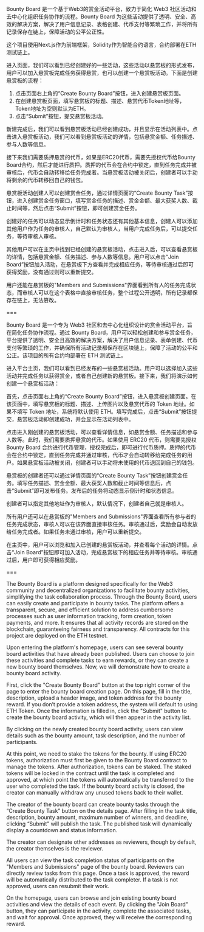 Bounty Board 是一个基于Web3的赏金活动平台，致力于简化 Web3 社区活动和去中心化组织任务协作的流程。Bounty Board 为这些活动提供了透明、安全、高效的解决方案，解决了用户信息记录、表格创建、代币支付等繁琐工作，并将所有记录保存在链上，保障活动的公平公正性。

这个项目使用Next.js作为前端框架，Solidity作为智能合约语言，合约部署在ETH测试链上。

进入页面，我们可以看到已经创建好的一些活动，这些活动以悬赏板的形式发布，用户可以加入悬赏板完成任务获得悬赏，也可以创建一个悬赏板活动。下面是创建悬赏板的流程：

1. 点击页面右上角的“Create Bounty Board”按钮，进入创建悬赏板页面。
2. 在创建悬赏板页面，填写悬赏板的标题、描述、悬赏代币Token地址等，Token地址为空则默认为ETH。
3. 点击“Submit”按钮，提交悬赏板活动。

新建完成后，我们可以看到悬赏板活动已经创建成功，并且显示在活动列表中。点击进入悬赏板活动，我们可以看到悬赏板活动的详情，包括悬赏金额、任务描述、参与人数等信息。

接下来我们需要质押悬赏的代币，如果是ERC20代币，需要先授权代币给Bounty Board合约，然后才能进行质押。质押的代币会在合约中锁定，直到任务完成并被审核后，代币会自动转移给任务完成者。当悬赏板活动被关闭后，创建者可以手动将剩余的代币转移回自己的钱包。

悬赏板活动创建人可以创建赏金任务，通过详情页面的“Create Bounty Task”按钮，进入创建赏金任务窗口，填写赏金任务的描述、赏金金额、最大获奖人数、截止时间等，然后点击“Submit”按钮，即可创建赏金任务。

创建好的任务可以动态显示倒计时和任务状态还有其他基本信息，创建人可以添加其他用户作为任务的审核人，自己默认为审核人，当用户完成任务后，可以提交任务，等待审核人审核。

其他用户可以在主页中找到已经创建的悬赏板活动，点击进入后，可以查看悬赏板的详情，包括悬赏金额、任务描述、参与人数等信息。用户可以点击“Join Board”按钮加入活动，在悬赏板下方查看并完成相应任务，等待审核通过后即可获得奖励，没有通过则可以重新提交。

用户还能在悬赏板的"Members and Submissions"界面看到所有人的任务完成状态，而审核人可以在这个表格中直接审核任务，整个过程公开透明，所有记录都保存在链上，无法篡改。

===

Bounty Board 是一个专为 Web3 社区和去中心化组织设计的赏金活动平台，旨在简化任务协作流程。通过 Bounty Board，用户可以轻松创建和参与赏金任务，平台提供了透明、安全且高效的解决方案，解决了用户信息记录、表单创建、代币支付等繁琐的工作，并确保所有活动记录都保存在区块链上，保障了活动的公平和公正。该项目的所有合约均部署在 ETH 测试链上。

进入平台主页，我们可以看到已经发布的一些悬赏板活动。用户可以选择加入这些活动并完成任务以获得赏金，或者自己创建新的悬赏板。接下来，我们将演示如何创建一个悬赏板活动：

首先，点击页面右上角的“Create Bounty Board”按钮，进入悬赏板创建页面。在该页面中，填写悬赏板的标题、描述、上传图片以及悬赏代币的 Token 地址。如果不填写 Token 地址，系统将默认使用 ETH。填写完成后，点击“Submit”按钮提交，悬赏板活动即创建成功，并会显示在活动列表中。

点击进入刚创建的悬赏板活动，可以查看详情信息，如悬赏金额、任务描述和参与人数等。此时，我们需要质押悬赏的代币。如果使用 ERC20 代币，则需要先授权 Bounty Board 合约进行代币管理，授权完成后，即可进行代币质押。质押的代币会在合约中锁定，直到任务完成并通过审核，代币才会自动转移给完成任务的用户。如果悬赏板活动被关闭，创建者可以手动将未使用的代币退回到自己的钱包。

悬赏板的创建者还可以通过详情页面的“Create Bounty Task”按钮创建赏金任务。填写任务描述、赏金金额、最大获奖人数和截止时间等信息后，点击“Submit”即可发布任务。发布后的任务将动态显示倒计时和状态信息。

创建者可以指定其他地址作为审核人，默认情况下，创建者自己就是审核人。

所有用户还可以在悬赏板的"Members and Submissions"界面查看所有参与者的任务完成状态，审核人可以在该界面直接审核任务。审核通过后，奖励会自动发放给任务完成者。如果任务未通过审核，用户可以重新提交。

在主页中，用户可以浏览和加入已创建的悬赏板活动，并查看每个活动的详情。点击“Join Board”按钮即可加入活动，完成悬赏板下的相应任务并等待审核。审核通过后，用户即可获得相应奖励。

===

The Bounty Board is a platform designed specifically for the Web3 community and decentralized organizations to facilitate bounty activities, simplifying the task collaboration process. Through the Bounty Board, users can easily create and participate in bounty tasks. The platform offers a transparent, secure, and efficient solution to address cumbersome processes such as user information tracking, form creation, token payments, and more. It ensures that all activity records are stored on the blockchain, guaranteeing fairness and transparency. All contracts for this project are deployed on the ETH testnet.

Upon entering the platform's homepage, users can see several bounty board activities that have already been published. Users can choose to join these activities and complete tasks to earn rewards, or they can create a new bounty board themselves. Now, we will demonstrate how to create a bounty board activity.

First, click the "Create Bounty Board" button at the top right corner of the page to enter the bounty board creation page. On this page, fill in the title, description, upload a header image, and token address for the bounty reward. If you don’t provide a token address, the system will default to using ETH Token. Once the information is filled in, click the "Submit" button to create the bounty board activity, which will then appear in the activity list.

By clicking on the newly created bounty board activity, users can view details such as the bounty amount, task description, and the number of participants.

At this point, we need to stake the tokens for the bounty. If using ERC20 tokens, authorization must first be given to the Bounty Board contract to manage the tokens. After authorization, tokens can be staked. The staked tokens will be locked in the contract until the task is completed and approved, at which point the tokens will automatically be transferred to the user who completed the task. If the bounty board activity is closed, the creator can manually withdraw any unused tokens back to their wallet.

The creator of the bounty board can create bounty tasks through the “Create Bounty Task” button on the details page. After filling in the task title, description, bounty amount, maximum number of winners, and deadline, clicking “Submit” will publish the task. The published task will dynamically display a countdown and status information.

The creator can designate other addresses as reviewers, though by default, the creator themselves is the reviewer.

All users can view the task completion status of participants on the "Members and Submissions" page of the bounty board. Reviewers can directly review tasks from this page. Once a task is approved, the reward will be automatically distributed to the task completer. If a task is not approved, users can resubmit their work.

On the homepage, users can browse and join existing bounty board activities and view the details of each event. By clicking the "Join Board" button, they can participate in the activity, complete the associated tasks, and wait for approval. Once approved, they will receive the corresponding reward.
